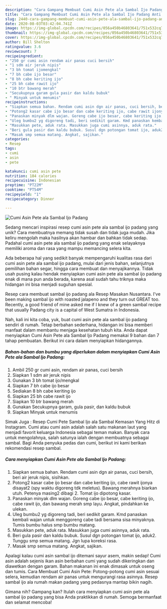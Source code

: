 ```yaml
---
description: "Cara Gampang Membuat Cumi Asin Pete ala Sambal Ijo Padang Anti Gagal"
title: "Cara Gampang Membuat Cumi Asin Pete ala Sambal Ijo Padang Anti Gagal"
slug: 2440-cara-gampang-membuat-cumi-asin-pete-ala-sambal-ijo-padang-anti-gagal
date: 2020-08-03T03:42:04.741Z
image: https://img-global.cpcdn.com/recipes/056a450b46803641/751x532cq70/cumi-asin-pete-ala-sambal-ijo-padang-foto-resep-utama.jpg
thumbnail: https://img-global.cpcdn.com/recipes/056a450b46803641/751x532cq70/cumi-asin-pete-ala-sambal-ijo-padang-foto-resep-utama.jpg
cover: https://img-global.cpcdn.com/recipes/056a450b46803641/751x532cq70/cumi-asin-pete-ala-sambal-ijo-padang-foto-resep-utama.jpg
author: Bill Shelton
ratingvalue: 3.6
reviewcount: 7
recipeingredient:
- "250 gr cumi asin rendam air panas cuci bersih"
- "1 sdm air jeruk nipis"
- "3 bh tomat ijomengkal"
- "7 bh cabe ijo besar"
- "8 bh cabe keriting ijo"
- "25 bh cabe rawit ijo"
- "10 btr bawang merah"
- "Secukupnya garam gula pasir dan kaldu bubuk"
- " Minyak untuk menumis"
recipeinstructions:
- "Siapkan semua bahan. Rendam cumi asin dgn air panas, cuci bersih, beri air jeruk nipis, sisihkan."
- "Potong2 kasar cabe ijo besar dan cabe keriting ijo, cabe rawit ijonya disayat2 (spy waktu digoreng tdk meletus). Bawang merahnya biarkan utuh. Petenya masing2 dibagi 2. Tomat ijo dipotong kasar."
- "Panaskan minyak dlm wajan. Goreng cabe ijo besar, cabe keriting ijo, cabe rawit ijo, dan bawang merah smp layu. Angkat, pindahkan ke ulekan."
- "Uleg bumbu2 yg digoreng tadi, beri sedikit garam. Kmd panaskan kembali wajan untuk menggoreng cabe tadi bersama sisa minyaknya. Tumis bumbu halus smp bumbu matang."
- "Masukkan pete, aduk rata. Masukkan juga cumi asinnya, aduk rata."
- "Beri gula pasir dan kaldu bubuk. Susul dgn potongan tomat ijo, aduk2. Tunggu smp semua matang. Jgn lupa koreksi rasa."
- "Masak smp semua matang. Angkat, sajikan."
categories:
- Resep
tags:
- cumi
- asin
- pete

katakunci: cumi asin pete 
nutrition: 184 calories
recipecuisine: Indonesian
preptime: "PT22M"
cooktime: "PT54M"
recipeyield: "1"
recipecategory: Dinner

---
```



![Cumi Asin Pete ala Sambal Ijo Padang](https://img-global.cpcdn.com/recipes/056a450b46803641/751x532cq70/cumi-asin-pete-ala-sambal-ijo-padang-foto-resep-utama.jpg)

Sedang mencari inspirasi resep cumi asin pete ala sambal ijo padang yang unik? Cara membuatnya memang tidak susah dan tidak juga mudah. Jika keliru mengolah maka hasilnya akan hambar dan bahkan tidak sedap. Padahal cumi asin pete ala sambal ijo padang yang enak selayaknya memiliki aroma dan rasa yang mampu memancing selera kita.

Ada beberapa hal yang sedikit banyak mempengaruhi kualitas rasa dari cumi asin pete ala sambal ijo padang, mulai dari jenis bahan, selanjutnya pemilihan bahan segar, hingga cara membuat dan menyajikannya. Tidak usah pusing kalau hendak menyiapkan cumi asin pete ala sambal ijo padang enak di mana pun anda berada, karena asal sudah tahu triknya maka hidangan ini bisa menjadi suguhan spesial.

Resep cara membuat sambal ijo padang ala Resep Masakan Nusantara. I&#39;ve been making sambal ijo with roasted jalapeno and they turn out GREAT too. Recently, a good friend of mine asked me if I knew of a green sambal recipe that usually Padang city is a capital of West Sumatra in Indonesia.


Nah, kali ini kita coba, yuk, buat cumi asin pete ala sambal ijo padang sendiri di rumah. Tetap berbahan sederhana, hidangan ini bisa memberi manfaat dalam membantu menjaga kesehatan tubuh kita. Anda dapat menyiapkan Cumi Asin Pete ala Sambal Ijo Padang memakai 9 bahan dan 7 tahap pembuatan. Berikut ini cara dalam menyiapkan hidangannya.

<!--inarticleads1-->

##### Bahan-bahan dan bumbu yang diperlukan dalam menyiapkan Cumi Asin Pete ala Sambal Ijo Padang:

1. Ambil 250 gr cumi asin, rendam air panas, cuci bersih
1. Siapkan 1 sdm air jeruk nipis
1. Gunakan 3 bh tomat ijo/mengkal
1. Siapkan 7 bh cabe ijo besar
1. Sediakan 8 bh cabe keriting ijo
1. Siapkan 25 bh cabe rawit ijo
1. Siapkan 10 btr bawang merah
1. Gunakan Secukupnya garam, gula pasir, dan kaldu bubuk
1. Siapkan  Minyak untuk menumis


Simak Juga : Resep Cumi Pete Sambal Ijo ala Sambal Kemasan Yang Hitz di Instagram. Cumi atau cumi asin adalah salah satu makanan laut yang menjadi favorit keluarga Indonesia sebagai teman makan. Banyak cara untuk mengolahnya, salah satunya ialah dengan membuatnya sebagai sambal. Bagi Anda penyuka pedas dan cumi, berikut ini kami berikan rekomendasi resep sambal. 

<!--inarticleads2-->

##### Cara menyiapkan Cumi Asin Pete ala Sambal Ijo Padang:

1. Siapkan semua bahan. Rendam cumi asin dgn air panas, cuci bersih, beri air jeruk nipis, sisihkan.
1. Potong2 kasar cabe ijo besar dan cabe keriting ijo, cabe rawit ijonya disayat2 (spy waktu digoreng tdk meletus). Bawang merahnya biarkan utuh. Petenya masing2 dibagi 2. Tomat ijo dipotong kasar.
1. Panaskan minyak dlm wajan. Goreng cabe ijo besar, cabe keriting ijo, cabe rawit ijo, dan bawang merah smp layu. Angkat, pindahkan ke ulekan.
1. Uleg bumbu2 yg digoreng tadi, beri sedikit garam. Kmd panaskan kembali wajan untuk menggoreng cabe tadi bersama sisa minyaknya. Tumis bumbu halus smp bumbu matang.
1. Masukkan pete, aduk rata. Masukkan juga cumi asinnya, aduk rata.
1. Beri gula pasir dan kaldu bubuk. Susul dgn potongan tomat ijo, aduk2. Tunggu smp semua matang. Jgn lupa koreksi rasa.
1. Masak smp semua matang. Angkat, sajikan.


Apalagi kalau cumi asin sambal ijo ditemani sayur asem, makin sedap! Cumi asin adalah sejenis ikan asin berbahan cumi yang sudah dikeringkan dan diawetkan dengan garam. Bahan makanan ini enak dimasak untuk oseng dan tumis. Cara Membuat Cumi Asin Pete: Potong-potong cumi asin sesuai selera, kemudian rendam air panas untuk mengurangi rasa asinnya. Resep sambal ijo ala rumah makan padang yang pedasnya mantap bikin nagih. 

Gimana nih? Gampang kan? Itulah cara menyiapkan cumi asin pete ala sambal ijo padang yang bisa Anda praktikkan di rumah. Semoga bermanfaat dan selamat mencoba!
